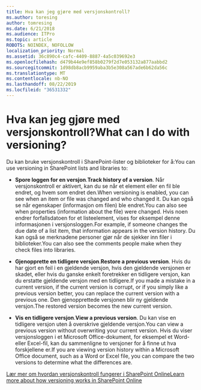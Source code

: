 ```yaml
---
title: Hva kan jeg gjøre med versjonskontroll?
ms.author: toresing
author: tomresing
ms.date: 6/21/2018
ms.audience: ITPro
ms.topic: article
ROBOTS: NOINDEX, NOFOLLOW
localization_priority: Normal
ms.assetid: 36c890c4-cafc-4409-8887-4a5c039692e3
ms.openlocfilehash: d479b44e9ef858b0279f2d7e053132a877aabbd2
ms.sourcegitcommit: 1d98db8acb9959aba3b5e308a567ade6b62da56c
ms.translationtype: MT
ms.contentlocale: nb-NO
ms.lasthandoff: 08/22/2019
ms.locfileid: "36531332"
---
```

# <a name="what-can-i-do-with-versioning"></a><span data-ttu-id="59870-102">Hva kan jeg gjøre med versjonskontroll?</span><span class="sxs-lookup"><span data-stu-id="59870-102">What can I do with versioning?</span></span>

<span data-ttu-id="59870-103">Du kan bruke versjonskontroll i SharePoint-lister og biblioteker for å:</span><span class="sxs-lookup"><span data-stu-id="59870-103">You can use versioning in SharePoint lists and libraries to:</span></span>
  
- <span data-ttu-id="59870-104">**Spore loggen for en versjon**.</span><span class="sxs-lookup"><span data-stu-id="59870-104">**Track history of a version**.</span></span> <span data-ttu-id="59870-105">Når versjonskontroll er aktivert, kan du se når et element eller en fil ble endret, og hvem som endret den.</span><span class="sxs-lookup"><span data-stu-id="59870-105">When versioning is enabled, you can see when an item or file was changed and who changed it.</span></span> <span data-ttu-id="59870-106">Du kan også se når egenskaper (informasjon om filen) ble endret.</span><span class="sxs-lookup"><span data-stu-id="59870-106">You can also see when properties (information about the file) were changed.</span></span> <span data-ttu-id="59870-107">Hvis noen endrer forfallsdatoen for et listeelement, vises for eksempel denne informasjonen i versjonsloggen.</span><span class="sxs-lookup"><span data-stu-id="59870-107">For example, if someone changes the due date of a list item, that information appears in the version history.</span></span> <span data-ttu-id="59870-108">Du kan også se merknadene personer gjør når de sjekker inn filer i biblioteker.</span><span class="sxs-lookup"><span data-stu-id="59870-108">You can also see the comments people make when they check files into libraries.</span></span> 
    
- <span data-ttu-id="59870-109">**Gjenopprette en tidligere versjon**.</span><span class="sxs-lookup"><span data-stu-id="59870-109">**Restore a previous version**.</span></span> <span data-ttu-id="59870-110">Hvis du har gjort en feil i en gjeldende versjon, hvis den gjeldende versjonen er skadet, eller hvis du ganske enkelt foretrekker en tidligere versjon, kan du erstatte gjeldende versjon med en tidligere.</span><span class="sxs-lookup"><span data-stu-id="59870-110">If you made a mistake in a current version, if the current version is corrupt, or if you simply like a previous version better, you can replace the current version with a previous one.</span></span> <span data-ttu-id="59870-111">Den gjenopprettede versjonen blir ny gjeldende versjon.</span><span class="sxs-lookup"><span data-stu-id="59870-111">The restored version becomes the new current version.</span></span> 
    
- <span data-ttu-id="59870-112">**Vis en tidligere versjon**.</span><span class="sxs-lookup"><span data-stu-id="59870-112">**View a previous version**.</span></span> <span data-ttu-id="59870-113">Du kan vise en tidligere versjon uten å overskrive gjeldende versjon.</span><span class="sxs-lookup"><span data-stu-id="59870-113">You can view a previous version without overwriting your current version.</span></span> <span data-ttu-id="59870-114">Hvis du viser versjonsloggen i et Microsoft Office-dokument, for eksempel et Word- eller Excel-fil, kan du sammenligne to versjoner for å finne ut hva forskjellene er.</span><span class="sxs-lookup"><span data-stu-id="59870-114">If you are viewing version history within a Microsoft Office document, such as a Word or Excel file, you can compare the two versions to determine what the differences are.</span></span> 
    
[<span data-ttu-id="59870-115">Lær mer om hvordan versjonskontroll fungerer i SharePoint Online</span><span class="sxs-lookup"><span data-stu-id="59870-115">Learn more about how versioning works in SharePoint Online</span></span>](https://go.microsoft.com/fwlink/?linkid=875710)
  

